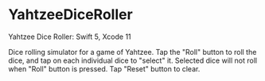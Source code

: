 # YahtzeeDiceRoller

Yahtzee Dice Roller: Swift 5, Xcode 11

Dice rolling simulator for a game of Yahtzee. Tap the "Roll" button to roll the dice, and tap on each individual dice to "select" it. Selected dice will not roll when "Roll" button is pressed. Tap "Reset" button to clear.
